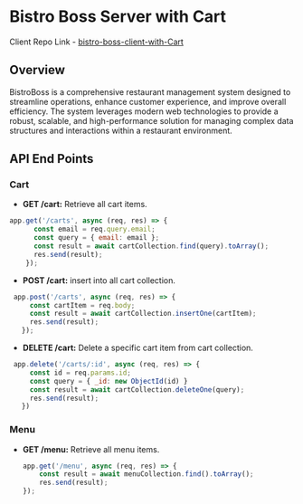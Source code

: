 # Bistro Boss Server with Cart
Client Repo Link - [bistro-boss-client-with-Cart](https://github.com/ProgrammingHero1/bistro-boss-client-with-cart-part_4)


## Overview
BistroBoss is a comprehensive restaurant management system designed to streamline operations, enhance customer experience, and improve overall efficiency. The system leverages modern web technologies to provide a robust, scalable, and high-performance solution for managing complex data structures and interactions within a restaurant environment.

## API End Points
### Cart 
- **GET /cart:** Retrieve all cart items.
```js
app.get('/carts', async (req, res) => {
      const email = req.query.email;
      const query = { email: email };
      const result = await cartCollection.find(query).toArray();
      res.send(result);
    });
```
- **POST /cart:** insert into  all cart collection.
 ```js
  app.post('/carts', async (req, res) => {
      const cartItem = req.body;
      const result = await cartCollection.insertOne(cartItem);
      res.send(result);
    });
 ```
- **DELETE /cart:** Delete a  specific cart item from   cart collection.
 ```js
  app.delete('/carts/:id', async (req, res) => {
      const id = req.params.id;
      const query = { _id: new ObjectId(id) }
      const result = await cartCollection.deleteOne(query);
      res.send(result);
    })
 ```
### Menu
- **GET /menu:** Retrieve all menu items.
  ```js
  app.get('/menu', async (req, res) => {
      const result = await menuCollection.find().toArray();
      res.send(result);
  });

